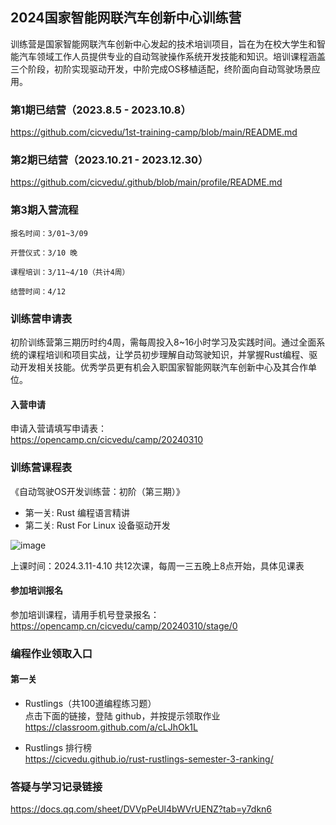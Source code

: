 
## 2024国家智能网联汽车创新中心训练营
训练营是国家智能网联汽车创新中心发起的技术培训项目，旨在为在校大学生和智能汽车领域工作人员提供专业的自动驾驶操作系统开发技能和知识。培训课程涵盖三个阶段，初阶实现驱动开发，中阶完成OS移植适配，终阶面向自动驾驶场景应用。

### 第1期已结营（2023.8.5 - 2023.10.8）
https://github.com/cicvedu/1st-training-camp/blob/main/README.md
### 第2期已结营（2023.10.21 - 2023.12.30）
https://github.com/cicvedu/.github/blob/main/profile/README.md

### 第3期入营流程
```
报名时间：3/01~3/09

开营仪式：3/10 晚

课程培训：3/11~4/10（共计4周）

结营时间：4/12
```

### 训练营申请表
初阶训练营第三期历时约4周，需每周投入8~16小时学习及实践时间。通过全面系统的课程培训和项目实战，让学员初步理解自动驾驶知识，并掌握Rust编程、驱动开发相关技能。优秀学员更有机会入职国家智能网联汽车创新中心及其合作单位。

#### 入营申请
申请入营请填写申请表：  
<https://opencamp.cn/cicvedu/camp/20240310>

### 训练营课程表
《自动驾驶OS开发训练营：初阶（第三期）》  
* 第一关: Rust 编程语言精讲
* 第二关: Rust For Linux 设备驱动开发

![image](https://github.com/cicvedu/.github/assets/145750572/ca6644cc-2b8c-49dd-97d7-f45b95a5a097)

上课时间：2024.3.11-4.10 共12次课，每周一三五晚上8点开始，具体见课表

#### 参加培训报名
参加培训课程，请用手机号登录报名：  
<https://opencamp.cn/cicvedu/camp/20240310/stage/0>

### 编程作业领取入口
#### 第一关
* Rustlings（共100道编程练习题）  
点击下面的链接，登陆 github，并按提示领取作业  
<https://classroom.github.com/a/cLJhOk1L>

* Rustlings 排行榜  
<https://cicvedu.github.io/rust-rustlings-semester-3-ranking/>

### 答疑与学习记录链接
<https://docs.qq.com/sheet/DVVpPeUl4bWVrUENZ?tab=y7dkn6>
